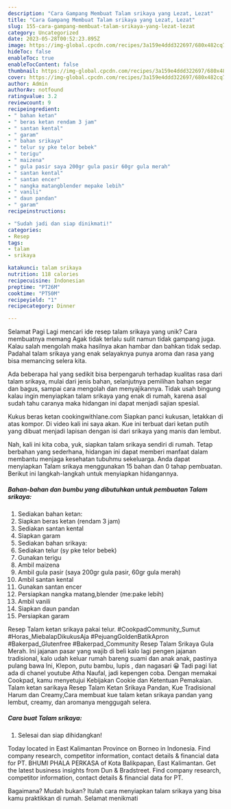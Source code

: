 ```yaml
---
description: "Cara Gampang Membuat Talam srikaya yang Lezat, Lezat"
title: "Cara Gampang Membuat Talam srikaya yang Lezat, Lezat"
slug: 155-cara-gampang-membuat-talam-srikaya-yang-lezat-lezat
category: Uncategorized
date: 2023-05-28T00:52:23.895Z
image: https://img-global.cpcdn.com/recipes/3a159e4ddd322697/680x482cq70/talam-srikaya-foto-resep-utama.jpg
hideToc: false
enableToc: true
enableTocContent: false
thumbnail: https://img-global.cpcdn.com/recipes/3a159e4ddd322697/680x482cq70/talam-srikaya-foto-resep-utama.jpg
cover: https://img-global.cpcdn.com/recipes/3a159e4ddd322697/680x482cq70/talam-srikaya-foto-resep-utama.jpg
author: Admin
authorAv: notfound
ratingvalue: 3.2
reviewcount: 9
recipeingredient:
- " bahan ketan"
- " beras ketan rendam 3 jam"
- " santan kental"
- " garam"
- " bahan srikaya"
- " telur sy pke telor bebek"
- " terigu"
- " maizena"
- " gula pasir saya 200gr gula pasir 60gr gula merah"
- " santan kental"
- " santan encer"
- " nangka matangblender mepake lebih"
- " vanili"
- " daun pandan"
- " garam"
recipeinstructions:

- "Sudah jadi dan siap dinikmati!"
categories:
- Resep
tags:
- talam
- srikaya

katakunci: talam srikaya 
nutrition: 118 calories
recipecuisine: Indonesian
preptime: "PT26M"
cooktime: "PT50M"
recipeyield: "1"
recipecategory: Dinner

---
```



Selamat Pagi Lagi mencari ide resep talam srikaya yang unik? Cara membuatnya memang Agak tidak terlalu sulit namun tidak gampang juga. Kalau salah mengolah maka hasilnya akan hambar dan bahkan tidak sedap. Padahal talam srikaya yang enak selayaknya punya aroma dan rasa yang bisa memancing selera kita.


Ada beberapa hal yang sedikit bisa berpengaruh terhadap kualitas rasa dari talam srikaya, mulai dari jenis bahan, selanjutnya pemilihan bahan segar dan bagus, sampai cara mengolah dan menyajikannya. Tidak usah bingung kalau ingin menyiapkan talam srikaya yang enak di rumah, karena asal sudah tahu caranya maka hidangan ini dapat menjadi sajian spesial.

Kukus beras ketan cookingwithlane.com Siapkan panci kukusan, letakkan di atas kompor. Di video kali ini saya akan. Kue ini terbuat dari ketan putih yang dibuat menjadi lapisan dengan isi dari srikaya yang manis dan lembut.


Nah, kali ini kita coba, yuk, siapkan talam srikaya sendiri di rumah. Tetap berbahan yang sederhana, hidangan ini dapat memberi manfaat dalam membantu menjaga kesehatan tubuhmu sekeluarga. Anda dapat menyiapkan Talam srikaya menggunakan 15 bahan dan 0 tahap pembuatan. Berikut ini langkah-langkah untuk menyiapkan hidangannya.

<!--inarticleads1-->

##### Bahan-bahan dan bumbu yang dibutuhkan untuk pembuatan Talam srikaya:

1. Sediakan  bahan ketan:
1. Siapkan  beras ketan (rendam 3 jam)
1. Sediakan  santan kental
1. Siapkan  garam
1. Sediakan  bahan srikaya:
1. Sediakan  telur (sy pke telor bebek)
1. Gunakan  terigu
1. Ambil  maizena
1. Ambil  gula pasir (saya 200gr gula pasir, 60gr gula merah)
1. Ambil  santan kental
1. Gunakan  santan encer
1. Persiapkan  nangka matang,blender (me:pake lebih)
1. Ambil  vanili
1. Siapkan  daun pandan
1. Persiapkan  garam


Resep Talam ketan srikaya pakai telur. #CookpadCommunity_Sumut #Horas_MiebalapDikukusAja #PejuangGoldenBatikApron #Bakerpad_Glutenfree #Bakerpad_Community Resep Talam Srikaya Gula Merah. Ini jajanan pasar yang wajib di beli kalo lagi pengen jajanan tradisional, kalo udah keluar rumah bareng suami dan anak anak, pastinya pulang bawa Ini, Klepon, putu bambu, lupis , dan nagasari 😀 Tadi pagi liat ada di chanel youtube Atha Naufal, jadi kepengen coba. Dengan memakai Cookpad, kamu menyetujui Kebijakan Cookie dan Ketentuan Pemakaian. Talam ketan sarikaya Resep Talam Ketan Srikaya Pandan, Kue Tradisional Harum dan Creamy,Cara membuat kue talam ketan srikaya pandan yang lembut, creamy, dan aromanya menggugah selera. 

<!--inarticleads2-->

##### Cara buat Talam srikaya:


1. Selesai dan siap dihidangkan!

Today located in East Kalimantan Province on Borneo in Indonesia. Find company research, competitor information, contact details &amp; financial data for PT. BHUMI PHALA PERKASA of Kota Balikpapan, East Kalimantan. Get the latest business insights from Dun &amp; Bradstreet. Find company research, competitor information, contact details &amp; financial data for PT. 

Bagaimana? Mudah bukan? Itulah cara menyiapkan talam srikaya yang bisa kamu praktikkan di rumah. Selamat menikmati
